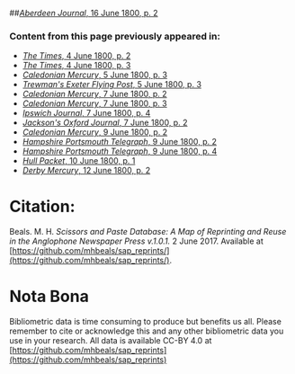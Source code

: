 ##[*Aberdeen Journal*, 16 June 1800, p. 2](https://mhbeals.github.io/sap_html/Aberdeen-Journal/Aberdeen-Journal-16-June-1800-p-2)

### Content from this page previously appeared in:
+ [*The Times*, 4 June 1800, p. 2](https://mhbeals.github.io/sap_html/The-Times/The-Times-4-June-1800-p-2)
+ [*The Times*, 4 June 1800, p. 3](https://mhbeals.github.io/sap_html/The-Times/The-Times-4-June-1800-p-3)
+ [*Caledonian Mercury*, 5 June 1800, p. 3](https://mhbeals.github.io/sap_html/Caledonian-Mercury/Caledonian-Mercury-5-June-1800-p-3)
+ [*Trewman's Exeter Flying Post*, 5 June 1800, p. 3](https://mhbeals.github.io/sap_html/Trewman's-Exeter-Flying-Post/Trewman's-Exeter-Flying-Post-5-June-1800-p-3)
+ [*Caledonian Mercury*, 7 June 1800, p. 2](https://mhbeals.github.io/sap_html/Caledonian-Mercury/Caledonian-Mercury-7-June-1800-p-2)
+ [*Caledonian Mercury*, 7 June 1800, p. 3](https://mhbeals.github.io/sap_html/Caledonian-Mercury/Caledonian-Mercury-7-June-1800-p-3)
+ [*Ipswich Journal*, 7 June 1800, p. 4](https://mhbeals.github.io/sap_html/Ipswich-Journal/Ipswich-Journal-7-June-1800-p-4)
+ [*Jackson's Oxford Journal*, 7 June 1800, p. 2](https://mhbeals.github.io/sap_html/Jackson's-Oxford-Journal/Jackson's-Oxford-Journal-7-June-1800-p-2)
+ [*Caledonian Mercury*, 9 June 1800, p. 2](https://mhbeals.github.io/sap_html/Caledonian-Mercury/Caledonian-Mercury-9-June-1800-p-2)
+ [*Hampshire Portsmouth Telegraph*, 9 June 1800, p. 2](https://mhbeals.github.io/sap_html/Hampshire-Portsmouth-Telegraph/Hampshire-Portsmouth-Telegraph-9-June-1800-p-2)
+ [*Hampshire Portsmouth Telegraph*, 9 June 1800, p. 4](https://mhbeals.github.io/sap_html/Hampshire-Portsmouth-Telegraph/Hampshire-Portsmouth-Telegraph-9-June-1800-p-4)
+ [*Hull Packet*, 10 June 1800, p. 1](https://mhbeals.github.io/sap_html/Hull-Packet/Hull-Packet-10-June-1800-p-1)
+ [*Derby Mercury*, 12 June 1800, p. 2](https://mhbeals.github.io/sap_html/Derby-Mercury/Derby-Mercury-12-June-1800-p-2)
                    
# Citation: 

Beals. M. H. *Scissors and Paste Database: A Map of Reprinting and Reuse in the Anglophone Newspaper Press v.1.0.1.* 2 June 2017. Available at [https://github.com/mhbeals/sap_reprints/](https://github.com/mhbeals/sap_reprints/). 
                    
# Nota Bona

Bibliometric data is time consuming to produce but benefits us all. Please remember to cite or acknowledge this and any other bibliometric data you use in your research. All data is available CC-BY 4.0 at [https://github.com/mhbeals/sap_reprints](https://github.com/mhbeals/sap_reprints)